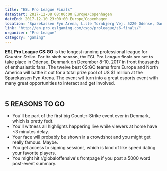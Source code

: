 ```yaml
---
title: "ESL Pro League Finals"
dateStart: 2017-12-08 08:00:00 Europe/Copenhagen
dateEnd: 2017-12-10 23:00:00 Europe/Copenhagen
location: "Sparekassen Fyn Arena, Lille Tornbjerg Vej, 5220 Odense, Danmark"
link: "http://en.pro.eslgaming.com/csgo/proleague/s6-finals/"
organizer: "Pro League"
category: "gaming"
---
```

<strong>ESL Pro League CS:GO</strong> is the longest running professional league for Counter-Strike. For its sixth season, the ESL Pro League finals are set to take place in Odense, Denmark on December 8-10, 2017 in front thousands of enthusiastic fans. The twelve best CS:GO teams from Europe and North America will battle it out for a total prize pool of US $1 million at the Sparekassen Fyn Arena. The event will turn into a great esports event with many great opportunities to interact and get involved. <br/><br/>
## 5 REASONS TO GO
* You'll be part of the first big Counter-Strike event ever in Denmark, which is pretty fedt.
* You'll witness all highlights happening live while viewers at home have ~3 minutes delay.
* Your face will probably be shown in a crowdshot and you might get really famous. Maybe.
* You get access to signing sessions, which is kind of like speed dating your favorite players.
* You might hit r/globaloffensive's frontpage if you post a 5000 word post-event summary.
